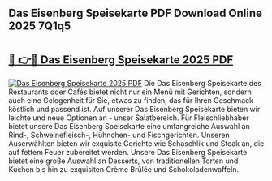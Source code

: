 ## Das Eisenberg Speisekarte PDF Download Online 2025 7Q1q5

# <h2><a href="http://gc7mmhy.nevu.top/?p=Das+Eisenberg+Speisekarte">🔗 👉🔴 Das Eisenberg Speisekarte 2025 PDF</a></h2>

[![Das Eisenberg Speisekarte 2025 PDF](https://i.imgur.com/dBaPXMq.png)](http://gc7mmhy.nevu.top/?p=Das+Eisenberg+Speisekarte)
Die Das Eisenberg Speisekarte des Restaurants oder Cafés bietet nicht nur ein Menü mit Gerichten, sondern auch eine Gelegenheit für Sie, etwas zu finden, das für Ihren Geschmack köstlich und passend ist. Auf unserer Das Eisenberg Speisekarte bieten wir leichte und neue Optionen an - unser Salatbereich. Für Fleischliebhaber bietet unsere Das Eisenberg Speisekarte eine umfangreiche Auswahl an Rind-, Schweinefleisch-, Hühnchen- und Fischgerichten. Unseren Auserwählten bieten wir exquisite Gerichte wie Schaschlik und Steak an, die auf fettem Feuer zubereitet werden. Unsere Das Eisenberg Speisekarte bietet eine große Auswahl an Desserts, von traditionellen Torten und Kuchen bis hin zu exquisiten Crème Brûlée und Schokoladenwaffeln.
